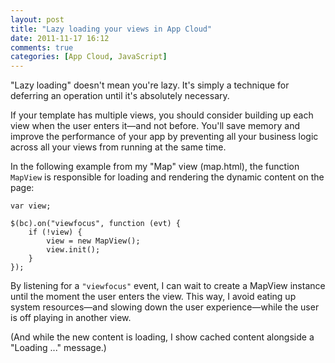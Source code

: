 ```yaml
---
layout: post
title: "Lazy loading your views in App Cloud"
date: 2011-11-17 16:12
comments: true
categories: [App Cloud, JavaScript]
---
```


"Lazy loading" doesn't mean you're lazy. It's simply a technique for deferring
an operation until it's absolutely necessary.

If your template has multiple views, you should consider building up each view
when the user enters it—and not before. You'll save memory and improve the
performance of your app by preventing all your business logic across all your
views from running at the same time.

In the following example from my "Map" view (map.html), the function `MapView`
is responsible for loading and rendering the dynamic content on the page:

    var view;

    $(bc).on("viewfocus", function (evt) {
        if (!view) {
            view = new MapView();
            view.init();
        }
    });

By listening for a `"viewfocus"` event, I can wait to create a MapView
instance until the moment the user enters the view. This way, I avoid eating
up system resources—and slowing down the user experience—while the user is off
playing in another view.

(And while the new content is loading, I show cached content alongside a "Loading ..."
message.)
